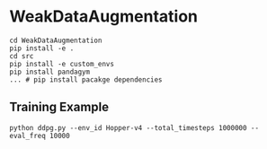 # WeakDataAugmentation

```commandline
cd WeakDataAugmentation
pip install -e .
cd src
pip install -e custom_envs
pip install pandagym
... # pip install pacakge dependencies
```

## Training Example

```commandline
python ddpg.py --env_id Hopper-v4 --total_timesteps 1000000 --eval_freq 10000 
```
